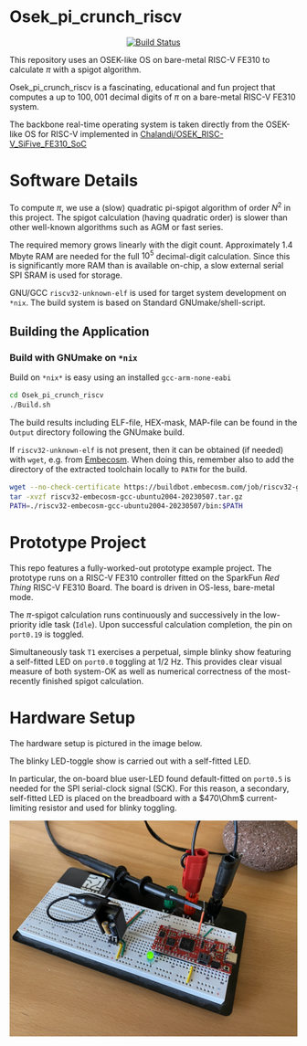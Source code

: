 Osek_pi_crunch_riscv
==================

<p align="center">
    <a href="https://github.com/ckormanyos/Osek_pi_crunch_riscv/actions">
        <img src="https://github.com/ckormanyos/Osek_pi_crunch_riscv/actions/workflows/Osek_pi_crunch_riscv.yml/badge.svg" alt="Build Status"></a>
</p>

This repository uses an OSEK-like OS on bare-metal RISC-V FE310 to calculate $\pi$
with a spigot algorithm.

Osek_pi_crunch_riscv is a fascinating, educational and fun project
that computes a up to $100,001$ decimal digits of $\pi$
on a bare-metal RISC-V FE310 system.

The backbone real-time operating system is taken directly
from the OSEK-like OS for RISC-V implemented in
[Chalandi/OSEK_RISC-V_SiFive_FE310_SoC](https://github.com/Chalandi/OSEK_RISC-V_SiFive_FE310_SoC)

# Software Details

To compute $\pi$, we use a (slow) quadratic pi-spigot algorithm
of order $N^2$ in this project. The spigot calculation
(having quadratic order) is slower than other well-known algorithms
such as AGM or fast series.

The required memory grows linearly with the digit count.
Approximately 1.4 Mbyte RAM are needed for the full $10^{5}$
decimal-digit calculation. Since this is significantly more RAM
than is available on-chip, a slow external serial SPI SRAM is used
for storage.

GNU/GCC `riscv32-unknown-elf` is used for target system
development on `*nix`. The build system is based on
Standard GNUmake/shell-script.

## Building the Application

### Build with GNUmake on `*nix`

Build on `*nix*` is easy using an installed `gcc-arm-none-eabi`

```sh
cd Osek_pi_crunch_riscv
./Build.sh
```

The build results including ELF-file, HEX-mask, MAP-file
can be found in the `Output` directory following the GNUmake build.

If `riscv32-unknown-elf` is not present, then it can be obtained (if needed)
with `wget`, e.g. from
[Embecosm](https://www.embecosm.com/resources/tool-chain-downloads/#riscv-stable).
When doing this, remember also to add the directory of the extracted toolchain locally
to `PATH` for the build.

```sh
wget --no-check-certificate https://buildbot.embecosm.com/job/riscv32-gcc-ubuntu2004/169/artifact/riscv32-embecosm-gcc-ubuntu2004-20230507.tar.gz
tar -xvzf riscv32-embecosm-gcc-ubuntu2004-20230507.tar.gz
PATH=./riscv32-embecosm-gcc-ubuntu2004-20230507/bin:$PATH
```

# Prototype Project

This repo features a fully-worked-out prototype example project.
The prototype runs on a RISC-V FE310 controller fitted on the
SparkFun _Red_ _Thing_ RISC-V FE310 Board.
The board is driven in OS-less, bare-metal mode.

The $\pi$-spigot calculation runs continuously and successively
in the low-priority idle task (`Idle`). Upon successful calculation completion,
the pin on `port0.19` is toggled.

Simultaneously task `T1` exercises a perpetual, simple blinky show
featuring a self-fitted LED on `port0.0` toggling at 1/2 Hz.
This provides clear visual measure of both system-OK as well as
numerical correctness of the most-recently finished spigot calculation.

# Hardware Setup

The hardware setup is pictured in the image below.

The blinky LED-toggle show is carried out with a self-fitted LED.

In particular, the on-board blue user-LED found default-fitted
on `port0.5` is needed for the SPI serial-clock signal (SCK).
For this reason, a secondary, self-fitted LED is placed on the breadboard
with a $470\Ohm$ current-limiting resistor and used for blinky toggling.

![](./images/Osek_pi_crunch_riscv.jpg)
